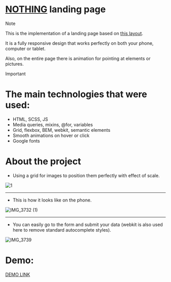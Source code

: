 # [NOTHING](https://Mykola-Hadupiak.github.io/NOTHING/) landing page

> [!NOTE]
> This is the implementation of a landing page based on [this layout](https://www.figma.com/file/cmTeg08ZNoD8eydwiHyty7/NOTHING?type=design&node-id=0%3A1&mode=design&t=8Zi5u92dkciB58IE-1).
> 
> It is a fully responsive design that works perfectly on both your phone, computer or tablet.
>
> Also, on the entire page there is animation for pointing at elements or pictures.
> 

> [!IMPORTANT] 
> # The main technologies that were used:
> * HTML, SCSS, JS
> * Media queries, mixins, @for, variables
> * Grid, flexbox, BEM, webkit, semantic elements
> * Smooth animations on hover or click
> * Google fonts


# About the project

* Using a grid for images to position them perfectly with effect of scale.

![1](https://github.com/Mykola-Hadupiak/NOTHING/assets/114435233/c9229d6e-0faa-40ec-8feb-5104900c7969)

** **
* This is how it looks like on the phone.

![IMG_3732 (1)](https://github.com/Mykola-Hadupiak/NOTHING/assets/114435233/62350ff5-b82e-4612-bb76-cdce1907e5e4)

** **
* You can easily go to the form and submit your data (webkit is also used here to remove standard autocomplete styles).


![IMG_3739](https://github.com/Mykola-Hadupiak/NOTHING/assets/114435233/14b9e402-2c37-4e11-88b5-be926c2aab41)

# Demo:
[DEMO LINK](https://Mykola-Hadupiak.github.io/NOTHING/)
